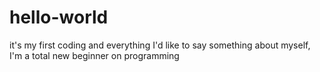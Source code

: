 # hello-world
it's my first coding and everything
I'd like to say something about myself, I'm a total new beginner on programming
